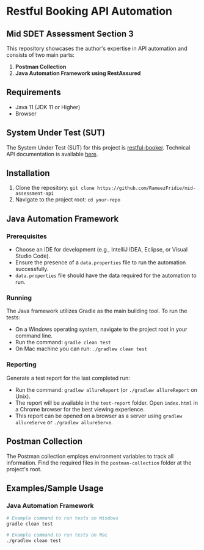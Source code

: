 # Restful Booking API Automation
## Mid SDET Assessment Section 3

This repository showcases the author's expertise in API automation and consists of two main parts:

1. **Postman Collection**
2. **Java Automation Framework using RestAssured**

## Requirements

- Java 11 (JDK 11 or Higher)
- Browser

## System Under Test (SUT)

The System Under Test (SUT) for this project is [restful-booker](https://restful-booker.herokuapp.com/). Technical API documentation is available [here](https://restful-booker.herokuapp.com/apidoc/index.html).

## Installation

1. Clone the repository: `git clone https://github.com/RameezFridie/mid-assessment-api`
2. Navigate to the project root: `cd your-repo`

## Java Automation Framework

### Prerequisites

- Choose an IDE for development (e.g., IntelliJ IDEA, Eclipse, or Visual Studio Code).
- Ensure the presence of a `data.properties` file to run the automation successfully.
- `data.properties` file should have the data required for the automation to run.

### Running

The Java framework utilizes Gradle as the main building tool. To run the tests:

- On a Windows operating system, navigate to the project root in your command line.
- Run the command: `gradle clean test`
- On Mac machine you can run: `./gradlew clean test`

### Reporting

Generate a test report for the last completed run:

- Run the command: `gradlew allureReport` (or `./gradlew allureReport` on Unix).
- The report will be available in the `test-report` folder. Open `index.html` in a Chrome browser for the best viewing experience.
- This report can be opened on a browser as a server using `gradlew allureServe` or `./gradlew allureServe`.
## Postman Collection

The Postman collection employs environment variables to track all information. Find the required files in the
`postman-collection` folder at the project's root.

## Examples/Sample Usage

### Java Automation Framework
```bash
# Example command to run tests on Windows
gradle clean test

# Example command to run tests on Mac
./gradlew clean test